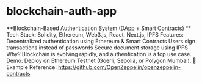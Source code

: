 # blockchain-auth-app

**Blockchain-Based Authentication System (DApp + Smart Contracts)
**
Tech Stack: Solidity, Ethereum, Web3.js, React, Next.js, IPFS
Features:
Decentralized authentication using Ethereum & Smart Contracts
Users sign transactions instead of passwords
Secure document storage using IPFS
Why? Blockchain is evolving rapidly, and authentication is a top use case.
Demo: Deploy on Ethereum Testnet (Goerli, Sepolia, or Polygon Mumbai).
🔗 Example Reference: https://github.com/OpenZeppelin/openzeppelin-contracts
